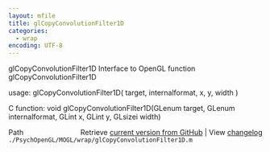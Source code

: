 ```yaml
---
layout: mfile
title: glCopyConvolutionFilter1D
categories:
  - wrap
encoding: UTF-8
---
```


glCopyConvolutionFilter1D  Interface to OpenGL function glCopyConvolutionFilter1D

usage:  glCopyConvolutionFilter1D\( target, internalformat, x, y, width \)

C function:  void glCopyConvolutionFilter1D\(GLenum target, GLenum internalformat, GLint x, GLint y, GLsizei width\)


<div class="code_header" style="text-align:right;">
  <span style="float:left;">Path&nbsp;&nbsp;</span> <span class="counter">Retrieve <a href=
  "https://raw.github.com/Psychtoolbox-3/Psychtoolbox-3/beta/./PsychOpenGL/MOGL/wrap/glCopyConvolutionFilter1D.m">current version from GitHub</a> | View <a href=
  "https://github.com/Psychtoolbox-3/Psychtoolbox-3/commits/beta/./PsychOpenGL/MOGL/wrap/glCopyConvolutionFilter1D.m">changelog</a></span>
</div>
<div class="code">
  <code>./PsychOpenGL/MOGL/wrap/glCopyConvolutionFilter1D.m</code>
</div>
